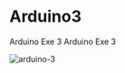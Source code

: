 # Arduino3
Arduino Exe 3
Arduino Exe 3

![arduino-3](https://user-images.githubusercontent.com/68669590/236340985-7b6367ba-3d0c-42e8-aaab-3409d4c4bfac.png)
